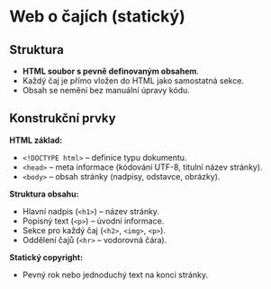 # Web o čajích (statický)

## Struktura
    
- **HTML soubor s pevně definovaným obsahem**.
- Každý čaj je přímo vložen do HTML jako samostatná sekce.
- Obsah se nemění bez manuální úpravy kódu.

## Konstrukční prvky
    
**HTML základ:**
- `<!DOCTYPE html>` – definice typu dokumentu.
- `<head>` – meta informace (kódování UTF-8, titulní název stránky).
- `<body>` – obsah stránky (nadpisy, odstavce, obrázky).

**Struktura obsahu:**
- Hlavní nadpis (`<h1>`) – název stránky.
- Popisný text (`<p>`) – úvodní informace.
- Sekce pro každý čaj (`<h2>`, `<img>`, `<p>`).
- Oddělení čajů (`<hr>` – vodorovná čára).

**Statický copyright:**
- Pevný rok nebo jednoduchý text na konci stránky.
